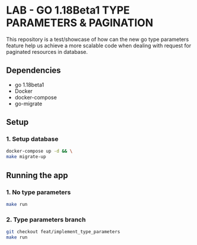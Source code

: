 # LAB - GO 1.18Beta1 TYPE PARAMETERS & PAGINATION

This repository is a test/showcase of how can the new go type parameters feature help us achieve a more scalable code when dealing with request for paginated resources in database.

## Dependencies

- go 1.18beta1
- Docker
- docker-compose
- go-migrate

## Setup

### 1. Setup database

```sh
docker-compose up -d && \
make migrate-up
```

## Running the app

### 1. No type parameters

```sh
make run
```

### 2. Type parameters branch

```sh
git checkout feat/implement_type_parameters
make run
```